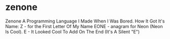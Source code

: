 # zenone
Zenone 
A Programming Language I Made When I Was Bored.
How It Got It's Name:
Z - for the First Letter Of My Name
EONE - anagram for Neon (Neon Is Cool).
E - It Looked Cool To Add On The End (It's A Silent "E")
